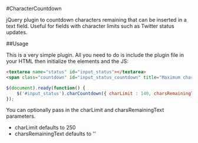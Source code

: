 #CharacterCountdown

jQuery plugin to countdown characters remaining that can be inserted in a text field. Useful for fields with character limits such as Twitter status updates.

##Usage

This is a very simple plugin. All you need to do is include the plugin file in your HTML then initialize the elements and the JS:

```html
<textarea name="status" id="input_status"></textarea>
<span class="countdown" id="input_status_countdown" title="Maximum character count.">250</span>
```

```javascript
$(document).ready(function() {
	$('#input_status').charCountdown({ charLimit : 140, charsRemainingText : ' characters remaining' });
});
```

You can optionally pass in the charLimit and charsRemainingText parameters.

- charLimit defaults to 250
- charsRemainingText defaults to ''